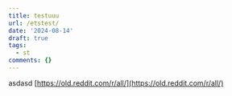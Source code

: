 ```yaml
---
title: testuuu
url: /etstest/
date: '2024-08-14'
draft: true
tags:
  - st
comments: {}
---
```

asdasd [https://old.reddit.com/r/all/](https://old.reddit.com/r/all/)
